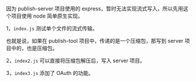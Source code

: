 因为 publish-server 项目使用的 express，暂时无法实现流式写入，所以先用这个项目使用 node 简单原生实现。

1，`index.js` 测试单个文件的流式传输。

也就是说，如果在 publish-tool 项目中，传递的是一个压缩包，那写到 server 项目中的，也是压缩包。

2，`index2.js` 可以直接将压缩包解压后，写入 server 项目。


3，`index3.js` 添加了 OAuth 的功能。